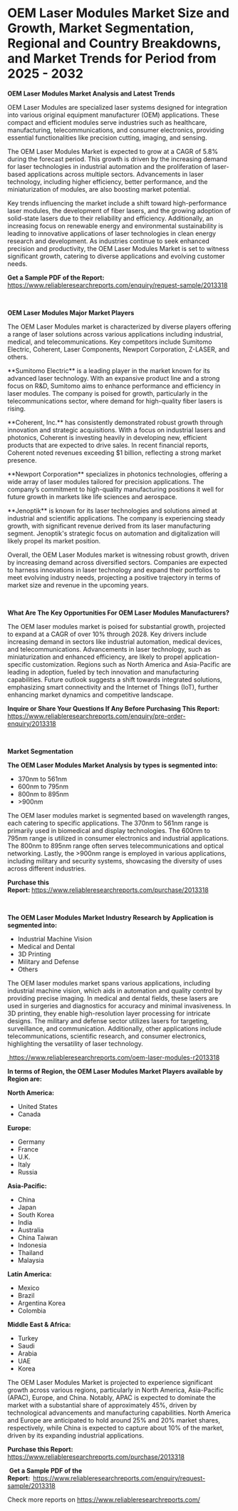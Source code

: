 <p><h1>OEM Laser Modules Market Size and Growth, Market Segmentation, Regional and Country Breakdowns, and Market Trends for Period from 2025 -  2032</h1></p><p><strong>OEM Laser Modules Market Analysis and Latest Trends</strong></p>
<p><p>OEM Laser Modules are specialized laser systems designed for integration into various original equipment manufacturer (OEM) applications. These compact and efficient modules serve industries such as healthcare, manufacturing, telecommunications, and consumer electronics, providing essential functionalities like precision cutting, imaging, and sensing.</p><p>The OEM Laser Modules Market is expected to grow at a CAGR of 5.8% during the forecast period. This growth is driven by the increasing demand for laser technologies in industrial automation and the proliferation of laser-based applications across multiple sectors. Advancements in laser technology, including higher efficiency, better performance, and the miniaturization of modules, are also boosting market potential.</p><p>Key trends influencing the market include a shift toward high-performance laser modules, the development of fiber lasers, and the growing adoption of solid-state lasers due to their reliability and efficiency. Additionally, an increasing focus on renewable energy and environmental sustainability is leading to innovative applications of laser technologies in clean energy research and development. As industries continue to seek enhanced precision and productivity, the OEM Laser Modules Market is set to witness significant growth, catering to diverse applications and evolving customer needs.</p></p>
<p><strong>Get a Sample PDF of the Report:&nbsp;</strong> <a href="https://www.reliableresearchreports.com/enquiry/request-sample/2013318?utm_campaign=2286&utm_medium=2&utm_source=Github&utm_content=ia&utm_term=06042025&utm_id=oem-laser-modules">https://www.reliableresearchreports.com/enquiry/request-sample/2013318</a></p>
<p>&nbsp;</p>
<p><strong>OEM Laser Modules Major Market Players</strong></p>
<p><p>The OEM Laser Modules market is characterized by diverse players offering a range of laser solutions across various applications including industrial, medical, and telecommunications. Key competitors include Sumitomo Electric, Coherent, Laser Components, Newport Corporation, Z-LASER, and others.</p><p>**Sumitomo Electric** is a leading player in the market known for its advanced laser technology. With an expansive product line and a strong focus on R&D, Sumitomo aims to enhance performance and efficiency in laser modules. The company is poised for growth, particularly in the telecommunications sector, where demand for high-quality fiber lasers is rising.</p><p>**Coherent, Inc.** has consistently demonstrated robust growth through innovation and strategic acquisitions. With a focus on industrial lasers and photonics, Coherent is investing heavily in developing new, efficient products that are expected to drive sales. In recent financial reports, Coherent noted revenues exceeding $1 billion, reflecting a strong market presence.</p><p>**Newport Corporation** specializes in photonics technologies, offering a wide array of laser modules tailored for precision applications. The company’s commitment to high-quality manufacturing positions it well for future growth in markets like life sciences and aerospace.</p><p>**Jenoptik** is known for its laser technologies and solutions aimed at industrial and scientific applications. The company is experiencing steady growth, with significant revenue derived from its laser manufacturing segment. Jenoptik's strategic focus on automation and digitalization will likely propel its market position.</p><p>Overall, the OEM Laser Modules market is witnessing robust growth, driven by increasing demand across diversified sectors. Companies are expected to harness innovations in laser technology and expand their portfolios to meet evolving industry needs, projecting a positive trajectory in terms of market size and revenue in the upcoming years.</p></p>
<p>&nbsp;</p>
<p><strong>What Are The Key Opportunities For OEM Laser Modules Manufacturers?</strong></p>
<p><p>The OEM laser modules market is poised for substantial growth, projected to expand at a CAGR of over 10% through 2028. Key drivers include increasing demand in sectors like industrial automation, medical devices, and telecommunications. Advancements in laser technology, such as miniaturization and enhanced efficiency, are likely to propel application-specific customization. Regions such as North America and Asia-Pacific are leading in adoption, fueled by tech innovation and manufacturing capabilities. Future outlook suggests a shift towards integrated solutions, emphasizing smart connectivity and the Internet of Things (IoT), further enhancing market dynamics and competitive landscape.</p></p>
<p><strong>Inquire or Share Your Questions If Any Before Purchasing This Report:</strong> <a href="https://www.reliableresearchreports.com/enquiry/pre-order-enquiry/2013318?utm_campaign=2286&utm_medium=2&utm_source=Github&utm_content=ia&utm_term=06042025&utm_id=oem-laser-modules">https://www.reliableresearchreports.com/enquiry/pre-order-enquiry/2013318</a></p>
<p>&nbsp;</p>
<p><strong>Market Segmentation</strong></p>
<p><strong>The OEM Laser Modules Market Analysis by types is segmented into:</strong></p>
<p><ul><li>370nm to 561nm</li><li>600nm to 795nm</li><li>800nm to 895nm</li><li>>900nm</li></ul></p>
<p><p>The OEM laser modules market is segmented based on wavelength ranges, each catering to specific applications. The 370nm to 561nm range is primarily used in biomedical and display technologies. The 600nm to 795nm range is utilized in consumer electronics and industrial applications. The 800nm to 895nm range often serves telecommunications and optical networking. Lastly, the >900nm range is employed in various applications, including military and security systems, showcasing the diversity of uses across different industries.</p></p>
<p><strong>Purchase this Report:&nbsp;</strong><a href="https://www.reliableresearchreports.com/purchase/2013318?utm_campaign=2286&utm_medium=2&utm_source=Github&utm_content=ia&utm_term=06042025&utm_id=oem-laser-modules">https://www.reliableresearchreports.com/purchase/2013318</a></p>
<p>&nbsp;</p>
<p><strong>The OEM Laser Modules Market Industry Research by Application is segmented into:</strong></p>
<p><ul><li>Industrial Machine Vision</li><li>Medical and Dental</li><li>3D Printing</li><li>Military and Defense</li><li>Others</li></ul></p>
<p><p>The OEM laser modules market spans various applications, including industrial machine vision, which aids in automation and quality control by providing precise imaging. In medical and dental fields, these lasers are used in surgeries and diagnostics for accuracy and minimal invasiveness. In 3D printing, they enable high-resolution layer processing for intricate designs. The military and defense sector utilizes lasers for targeting, surveillance, and communication. Additionally, other applications include telecommunications, scientific research, and consumer electronics, highlighting the versatility of laser technology.</p></p>
<p><a href="https://www.reliableresearchreports.com/oem-laser-modules-r2013318?utm_campaign=2286&utm_medium=2&utm_source=Github&utm_content=ia&utm_term=06042025&utm_id=oem-laser-modules">&nbsp;https://www.reliableresearchreports.com/oem-laser-modules-r2013318</a></p>
<p><strong>In terms of Region, the OEM Laser Modules Market Players available by Region are:</strong></p>
<p>
    <p> <strong> North America: </strong>
        <ul>
            <li>United States</li>
            <li>Canada</li>
        </ul>
        </p> 
    <p> <strong> Europe: </strong>
        <ul>
            <li>Germany</li>
            <li>France</li>
            <li>U.K.</li>
            <li>Italy</li>
            <li>Russia</li>
        </ul>
        </p> 
    <p> <strong> Asia-Pacific: </strong>
        <ul>
            <li>China</li>
            <li>Japan</li>
            <li>South Korea</li>
            <li>India</li>
            <li>Australia</li>
            <li>China Taiwan</li>
            <li>Indonesia</li>
            <li>Thailand</li>
            <li>Malaysia</li>
        </ul>
        </p> 
    <p> <strong> Latin America: </strong>
        <ul>
            <li>Mexico</li>
            <li>Brazil</li>
            <li>Argentina Korea</li>
            <li>Colombia</li>
        </ul>
        </p> 
    <p> <strong> Middle East & Africa: </strong>
        <ul>
            <li>Turkey</li>
            <li>Saudi</li>
            <li>Arabia</li>
            <li>UAE</li>
            <li>Korea</li>
        </ul>
    </p>
    </p>
<p><p>The OEM Laser Modules Market is projected to experience significant growth across various regions, particularly in North America, Asia-Pacific (APAC), Europe, and China. Notably, APAC is expected to dominate the market with a substantial share of approximately 45%, driven by technological advancements and manufacturing capabilities. North America and Europe are anticipated to hold around 25% and 20% market shares, respectively, while China is expected to capture about 10% of the market, driven by its expanding industrial applications.</p></p>
<p><strong>Purchase this Report: </strong><a href="https://www.reliableresearchreports.com/purchase/2013318?utm_campaign=2286&utm_medium=2&utm_source=Github&utm_content=ia&utm_term=06042025&utm_id=oem-laser-modules">https://www.reliableresearchreports.com/purchase/2013318</a></p>
<p>&nbsp;<strong>Get a Sample PDF of the Report:&nbsp;&nbsp;</strong><a href="https://www.reliableresearchreports.com/enquiry/request-sample/2013318?utm_campaign=2286&utm_medium=2&utm_source=Github&utm_content=ia&utm_term=06042025&utm_id=oem-laser-modules">https://www.reliableresearchreports.com/enquiry/request-sample/2013318</a></p>
<p><strong></strong></p>
<p>Check more reports on <a href="https://www.reliableresearchreports.com/?utm_campaign=2286&utm_medium=2&utm_source=Github&utm_content=ia&utm_term=06042025&utm_id=oem-laser-modules">https://www.reliableresearchreports.com/</a></p>